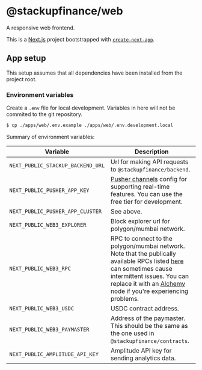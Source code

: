 # @stackupfinance/web

A responsive web frontend.

This is a [Next.js](https://nextjs.org/) project bootstrapped with [`create-next-app`](https://github.com/vercel/next.js/tree/canary/packages/create-next-app).

## App setup

This setup assumes that all dependencies have been installed from the project root.

### Environment variables

Create a `.env` file for local development. Variables in here will not be commited to the git repository.

```bash
$ cp ./apps/web/.env.example ./apps/web/.env.development.local
```

Summary of environment variables:

| Variable                          | Description                                                                                                                                                                                                                                                                                                              |
| --------------------------------- | ------------------------------------------------------------------------------------------------------------------------------------------------------------------------------------------------------------------------------------------------------------------------------------------------------------------------ |
| `NEXT_PUBLIC_STACKUP_BACKEND_URL` | Url for making API requests to `@stackupfinance/backend`.                                                                                                                                                                                                                                                                |
| `NEXT_PUBLIC_PUSHER_APP_KEY`      | [Pusher channels](https://pusher.com/channels) config for supporting real-time features. You can use the free tier for development.                                                                                                                                                                                      |
| `NEXT_PUBLIC_PUSHER_APP_CLUSTER`  | See above.                                                                                                                                                                                                                                                                                                               |
| `NEXT_PUBLIC_WEB3_EXPLORER`       | Block explorer url for polygon/mumbai network.                                                                                                                                                                                                                                                                           |
| `NEXT_PUBLIC_WEB3_RPC`            | RPC to connect to the polygon/mumbai network. Note that the publically available RPCs listed [here](https://docs.polygon.technology/docs/develop/network-details/network/) can sometimes cause intermittent issues. You can replace it with an [Alchemy](https://www.alchemy.com/) node if you're experiencing problems. |
| `NEXT_PUBLIC_WEB3_USDC`           | USDC contract address.                                                                                                                                                                                                                                                                                                   |
| `NEXT_PUBLIC_WEB3_PAYMASTER`      | Address of the paymaster. This should be the same as the one used in `@stackupfinance/contracts`.                                                                                                                                                                                                                        |
| `NEXT_PUBLIC_AMPLITUDE_API_KEY`   | Amplitude API key for sending analytics data.                                                                                                                                                                                                                                                                            |
